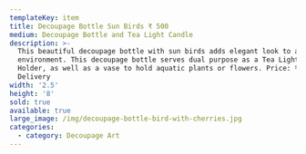 ```yaml
---
templateKey: item
title: Decoupage Bottle Sun Birds ₹ 500
medium: Decoupage Bottle and Tea Light Candle
description: >-
  This beautiful decoupage bottle with sun birds adds elegant look to any
  environment. This decoupage bottle serves dual purpose as a Tea Light Candle
  Holder, as well as a vase to hold aquatic plants or flowers. Price: ₹ 500 +
  Delivery
width: '2.5'
height: '8'
sold: true
available: true
large_image: /img/decoupage-bottle-bird-with-cherries.jpg
categories:
  - category: Decoupage Art
---
```


